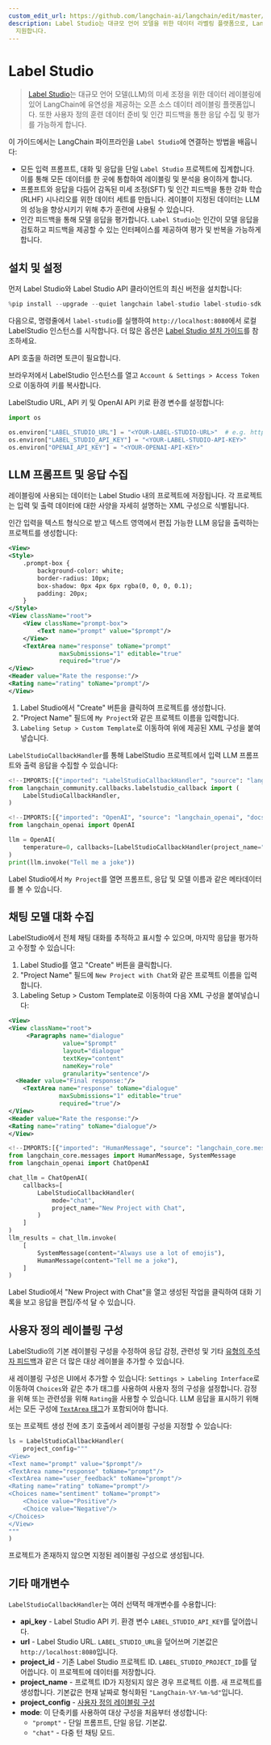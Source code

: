```yaml
---
custom_edit_url: https://github.com/langchain-ai/langchain/edit/master/docs/docs/integrations/callbacks/labelstudio.ipynb
description: Label Studio는 대규모 언어 모델을 위한 데이터 라벨링 플랫폼으로, LangChain과 연결하여 데이터 수집 및 평가를
  지원합니다.
---
```


# Label Studio

> [Label Studio](https://labelstud.io/guide/get_started)는 대규모 언어 모델(LLM)의 미세 조정을 위한 데이터 레이블링에 있어 LangChain에 유연성을 제공하는 오픈 소스 데이터 레이블링 플랫폼입니다. 또한 사용자 정의 훈련 데이터 준비 및 인간 피드백을 통한 응답 수집 및 평가를 가능하게 합니다.

이 가이드에서는 LangChain 파이프라인을 `Label Studio`에 연결하는 방법을 배웁니다:

- 모든 입력 프롬프트, 대화 및 응답을 단일 `Label Studio` 프로젝트에 집계합니다. 이를 통해 모든 데이터를 한 곳에 통합하여 레이블링 및 분석을 용이하게 합니다.
- 프롬프트와 응답을 다듬어 감독된 미세 조정(SFT) 및 인간 피드백을 통한 강화 학습(RLHF) 시나리오를 위한 데이터 세트를 만듭니다. 레이블이 지정된 데이터는 LLM의 성능을 향상시키기 위해 추가 훈련에 사용될 수 있습니다.
- 인간 피드백을 통해 모델 응답을 평가합니다. `Label Studio`는 인간이 모델 응답을 검토하고 피드백을 제공할 수 있는 인터페이스를 제공하여 평가 및 반복을 가능하게 합니다.

## 설치 및 설정

먼저 Label Studio와 Label Studio API 클라이언트의 최신 버전을 설치합니다:

```python
%pip install --upgrade --quiet langchain label-studio label-studio-sdk langchain-openai langchain-community
```


다음으로, 명령줄에서 `label-studio`를 실행하여 `http://localhost:8080`에서 로컬 LabelStudio 인스턴스를 시작합니다. 더 많은 옵션은 [Label Studio 설치 가이드](https://labelstud.io/guide/install)를 참조하세요.

API 호출을 하려면 토큰이 필요합니다.

브라우저에서 LabelStudio 인스턴스를 열고 `Account & Settings > Access Token`으로 이동하여 키를 복사합니다.

LabelStudio URL, API 키 및 OpenAI API 키로 환경 변수를 설정합니다:

```python
import os

os.environ["LABEL_STUDIO_URL"] = "<YOUR-LABEL-STUDIO-URL>"  # e.g. http://localhost:8080
os.environ["LABEL_STUDIO_API_KEY"] = "<YOUR-LABEL-STUDIO-API-KEY>"
os.environ["OPENAI_API_KEY"] = "<YOUR-OPENAI-API-KEY>"
```


## LLM 프롬프트 및 응답 수집

레이블링에 사용되는 데이터는 Label Studio 내의 프로젝트에 저장됩니다. 각 프로젝트는 입력 및 출력 데이터에 대한 사양을 자세히 설명하는 XML 구성으로 식별됩니다.

인간 입력을 텍스트 형식으로 받고 텍스트 영역에서 편집 가능한 LLM 응답을 출력하는 프로젝트를 생성합니다:

```xml
<View>
<Style>
    .prompt-box {
        background-color: white;
        border-radius: 10px;
        box-shadow: 0px 4px 6px rgba(0, 0, 0, 0.1);
        padding: 20px;
    }
</Style>
<View className="root">
    <View className="prompt-box">
        <Text name="prompt" value="$prompt"/>
    </View>
    <TextArea name="response" toName="prompt"
              maxSubmissions="1" editable="true"
              required="true"/>
</View>
<Header value="Rate the response:"/>
<Rating name="rating" toName="prompt"/>
</View>
```


1. Label Studio에서 "Create" 버튼을 클릭하여 프로젝트를 생성합니다.
2. "Project Name" 필드에 `My Project`와 같은 프로젝트 이름을 입력합니다.
3. `Labeling Setup > Custom Template`로 이동하여 위에 제공된 XML 구성을 붙여넣습니다.

`LabelStudioCallbackHandler`를 통해 LabelStudio 프로젝트에서 입력 LLM 프롬프트와 출력 응답을 수집할 수 있습니다:

```python
<!--IMPORTS:[{"imported": "LabelStudioCallbackHandler", "source": "langchain_community.callbacks.labelstudio_callback", "docs": "https://api.python.langchain.com/en/latest/callbacks/langchain_community.callbacks.labelstudio_callback.LabelStudioCallbackHandler.html", "title": "Label Studio"}]-->
from langchain_community.callbacks.labelstudio_callback import (
    LabelStudioCallbackHandler,
)
```


```python
<!--IMPORTS:[{"imported": "OpenAI", "source": "langchain_openai", "docs": "https://api.python.langchain.com/en/latest/llms/langchain_openai.llms.base.OpenAI.html", "title": "Label Studio"}]-->
from langchain_openai import OpenAI

llm = OpenAI(
    temperature=0, callbacks=[LabelStudioCallbackHandler(project_name="My Project")]
)
print(llm.invoke("Tell me a joke"))
```


Label Studio에서 `My Project`를 열면 프롬프트, 응답 및 모델 이름과 같은 메타데이터를 볼 수 있습니다.

## 채팅 모델 대화 수집

LabelStudio에서 전체 채팅 대화를 추적하고 표시할 수 있으며, 마지막 응답을 평가하고 수정할 수 있습니다:

1. Label Studio를 열고 "Create" 버튼을 클릭합니다.
2. "Project Name" 필드에 `New Project with Chat`와 같은 프로젝트 이름을 입력합니다.
3. Labeling Setup > Custom Template로 이동하여 다음 XML 구성을 붙여넣습니다:

```xml
<View>
<View className="root">
     <Paragraphs name="dialogue"
               value="$prompt"
               layout="dialogue"
               textKey="content"
               nameKey="role"
               granularity="sentence"/>
  <Header value="Final response:"/>
    <TextArea name="response" toName="dialogue"
              maxSubmissions="1" editable="true"
              required="true"/>
</View>
<Header value="Rate the response:"/>
<Rating name="rating" toName="dialogue"/>
</View>
```


```python
<!--IMPORTS:[{"imported": "HumanMessage", "source": "langchain_core.messages", "docs": "https://api.python.langchain.com/en/latest/messages/langchain_core.messages.human.HumanMessage.html", "title": "Label Studio"}, {"imported": "SystemMessage", "source": "langchain_core.messages", "docs": "https://api.python.langchain.com/en/latest/messages/langchain_core.messages.system.SystemMessage.html", "title": "Label Studio"}, {"imported": "ChatOpenAI", "source": "langchain_openai", "docs": "https://api.python.langchain.com/en/latest/chat_models/langchain_openai.chat_models.base.ChatOpenAI.html", "title": "Label Studio"}]-->
from langchain_core.messages import HumanMessage, SystemMessage
from langchain_openai import ChatOpenAI

chat_llm = ChatOpenAI(
    callbacks=[
        LabelStudioCallbackHandler(
            mode="chat",
            project_name="New Project with Chat",
        )
    ]
)
llm_results = chat_llm.invoke(
    [
        SystemMessage(content="Always use a lot of emojis"),
        HumanMessage(content="Tell me a joke"),
    ]
)
```


Label Studio에서 "New Project with Chat"을 열고 생성된 작업을 클릭하여 대화 기록을 보고 응답을 편집/주석 달 수 있습니다.

## 사용자 정의 레이블링 구성

LabelStudio의 기본 레이블링 구성을 수정하여 응답 감정, 관련성 및 기타 [유형의 주석자 피드백](https://labelstud.io/tags/)과 같은 더 많은 대상 레이블을 추가할 수 있습니다.

새 레이블링 구성은 UI에서 추가할 수 있습니다: `Settings > Labeling Interface`로 이동하여 `Choices`와 같은 추가 태그를 사용하여 사용자 정의 구성을 설정합니다. 감정을 위해 또는 관련성을 위해 `Rating`을 사용할 수 있습니다. LLM 응답을 표시하기 위해서는 모든 구성에 [`TextArea` 태그](https://labelstud.io/tags/textarea)가 포함되어야 합니다.

또는 프로젝트 생성 전에 초기 호출에서 레이블링 구성을 지정할 수 있습니다:

```python
ls = LabelStudioCallbackHandler(
    project_config="""
<View>
<Text name="prompt" value="$prompt"/>
<TextArea name="response" toName="prompt"/>
<TextArea name="user_feedback" toName="prompt"/>
<Rating name="rating" toName="prompt"/>
<Choices name="sentiment" toName="prompt">
    <Choice value="Positive"/>
    <Choice value="Negative"/>
</Choices>
</View>
"""
)
```


프로젝트가 존재하지 않으면 지정된 레이블링 구성으로 생성됩니다.

## 기타 매개변수

`LabelStudioCallbackHandler`는 여러 선택적 매개변수를 수용합니다:

- **api_key** - Label Studio API 키. 환경 변수 `LABEL_STUDIO_API_KEY`를 덮어씁니다.
- **url** - Label Studio URL. `LABEL_STUDIO_URL`을 덮어쓰며 기본값은 `http://localhost:8080`입니다.
- **project_id** - 기존 Label Studio 프로젝트 ID. `LABEL_STUDIO_PROJECT_ID`를 덮어씁니다. 이 프로젝트에 데이터를 저장합니다.
- **project_name** - 프로젝트 ID가 지정되지 않은 경우 프로젝트 이름. 새 프로젝트를 생성합니다. 기본값은 현재 날짜로 형식화된 `"LangChain-%Y-%m-%d"`입니다.
- **project_config** - [사용자 정의 레이블링 구성](#custom-labeling-configuration)
- **mode**: 이 단축키를 사용하여 대상 구성을 처음부터 생성합니다:
  - `"prompt"` - 단일 프롬프트, 단일 응답. 기본값.
  - `"chat"` - 다중 턴 채팅 모드.